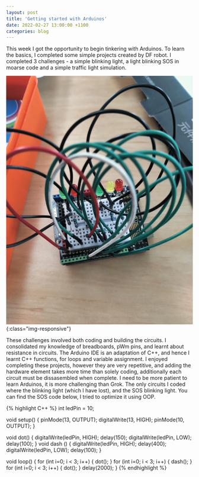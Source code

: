 ```yaml
---
layout: post
title: 'Getting started with Arduinos'
date: 2022-02-27 13:00:00 +1100
categories: blog
---
```


This week I got the opportunity to begin tinkering with Arduinos. To learn the basics, I completed some simple projects created by DF robot. I completed 3 challenges - a simple blinking light, a light blinking SOS in moarse code and a simple traffic light simulation. 

![Arduino Traffic Light Simulation](/docs/_posts/Images/Arduino_Traffic_Light.jpg){:class="img-responsive"}

These challenges involved both coding and building the circuits. I consolidated my knowledge of breadboards, pWm pins, and learnt about resistance in circuits. The Arduino IDE is an adaptation of C++, and hence I learnt C++ functions, for loops and variable assignment. I enjoyed completing these projects, however they are very repetitive, and adding the hardware element takes more time than solely coding, additionally each circuit must be dissasembled when complete. I need to be more patient to learn Arduinos, it is more challenging than Grok. The only circuits I coded where the blinking light (which I have lost), and the SOS blinking light. You can find the SOS code below, I tried to optimize it using OOP. 

{% highlight C++ %}
int ledPin = 10;
  
void setup() {
  pinMode(13, OUTPUT);
  digitalWrite(13, HIGH);
  pinMode(10, OUTPUT);
}

void dot() {
  digitalWrite(ledPin, HIGH);
  delay(150);
  digitalWrite(ledPin, LOW);
  delay(100);
}
void dash () {
  digitalWrite(ledPin, HIGH);
  delay(400);
  digitalWrite(ledPin, LOW);
  delay(100);
}

void loop() {
  for (int i=0; i < 3; i++) {
    dot();
  }
  for (int i=0; i < 3; i++) {
    dash();
  }
  for (int i=0; i < 3; i++) {
    dot();
  }
    delay(2000);
}
{% endhighlight %}